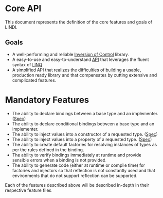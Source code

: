 # Core API
This document represents the definition of the core features and goals of LINDI.

## Goals
- A well-performing and reliable [Inversion of Control][ioc] library.
- A easy-to-use and easy-to-understand [API][api] that leverages the fluent syntax of [LINQ][linq]
- A simplified API that realizes the difficulties of building a usable, production ready library and that compensates by cutting extensive and complicated features. 

# Mandatory Features
- The ability to declare bindings between a base type and an implementer. ([Spec][declare-bindings])
- The ability to declare conditional bindings between a base type and an implementer.
- The ability to inject values into a constructor of a requested type. ([Spec][declare-bindings])
- The ability to inject values into a property of a requested type. ([Spec][declare-bindings])
- The ability to create default factories for resolving instances of types as per the rules defined in the binding.
- The ability to verify bindings immediately at runtime and provide sensible errors when a binding is not provided.
- The ability to generate code (either at runtime or compile time) for factories and injectors so that reflection is not constantly used and that environments that do not support reflection can be supported.

Each of the features described above will be described in-depth in their respective feature files.

[ioc]: http://en.wikipedia.org/wiki/Inversion_of_control
[linq]: https://msdn.microsoft.com/en-us/library/bb397926.aspx
[api]: http://en.wikipedia.org/wiki/Application_programming_interface
[declare-bindings]: ./declare-bindings.md